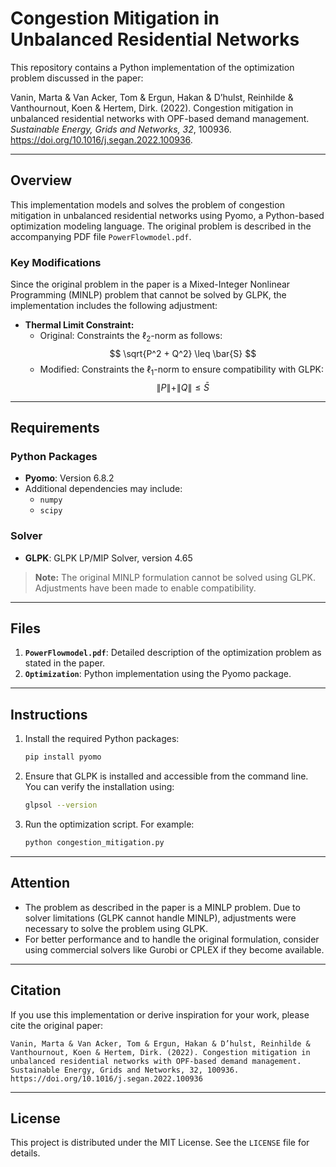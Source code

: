 # Congestion Mitigation in Unbalanced Residential Networks

This repository contains a Python implementation of the optimization problem discussed in the paper:

Vanin, Marta & Van Acker, Tom & Ergun, Hakan & D’hulst, Reinhilde & Vanthournout, Koen & Hertem, Dirk. (2022). Congestion mitigation in unbalanced residential networks with OPF-based demand management. *Sustainable Energy, Grids and Networks, 32*, 100936. https://doi.org/10.1016/j.segan.2022.100936.

---

## Overview

This implementation models and solves the problem of congestion mitigation in unbalanced residential networks using Pyomo, a Python-based optimization modeling language. The original problem is described in the accompanying PDF file `PowerFlowmodel.pdf`.

### Key Modifications

Since the original problem in the paper is a Mixed-Integer Nonlinear Programming (MINLP) problem that cannot be solved by GLPK, the implementation includes the following adjustment:

- **Thermal Limit Constraint:**
  - Original: Constraints the $\ell_2$-norm as follows:
$$
\sqrt{P^2 + Q^2} \leq \bar{S}
$$
  - Modified: Constraints the $\ell_1$-norm to ensure compatibility with GLPK:
$$
\|P\| + \|Q\| \leq \bar{S}
$$

---

## Requirements

### Python Packages

- **Pyomo**: Version 6.8.2
- Additional dependencies may include:
  - `numpy`
  - `scipy`

### Solver

- **GLPK**: GLPK LP/MIP Solver, version 4.65

> **Note:** The original MINLP formulation cannot be solved using GLPK. Adjustments have been made to enable compatibility.

---

## Files

1. **`PowerFlowmodel.pdf`**: Detailed description of the optimization problem as stated in the paper.
2. **`Optimization`**: Python implementation using the Pyomo package.

---

## Instructions

1. Install the required Python packages:
   ```bash
   pip install pyomo
   ```

2. Ensure that GLPK is installed and accessible from the command line. You can verify the installation using:
   ```bash
   glpsol --version
   ```

3. Run the optimization script. For example:
   ```bash
   python congestion_mitigation.py
   ```

---

## Attention

- The problem as described in the paper is a MINLP problem. Due to solver limitations (GLPK cannot handle MINLP), adjustments were necessary to solve the problem using GLPK.
- For better performance and to handle the original formulation, consider using commercial solvers like Gurobi or CPLEX if they become available.

---

## Citation

If you use this implementation or derive inspiration for your work, please cite the original paper:

```text
Vanin, Marta & Van Acker, Tom & Ergun, Hakan & D’hulst, Reinhilde & Vanthournout, Koen & Hertem, Dirk. (2022). Congestion mitigation in unbalanced residential networks with OPF-based demand management. Sustainable Energy, Grids and Networks, 32, 100936. https://doi.org/10.1016/j.segan.2022.100936
```

---

## License

This project is distributed under the MIT License. See the `LICENSE` file for details.
